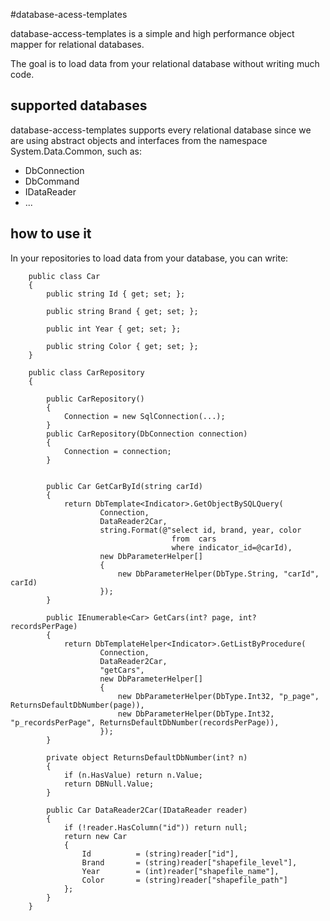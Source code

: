 #database-acess-templates

database-access-templates is a simple and high performance object mapper for relational databases.

The goal is to load data from your relational database without writing much code.

## supported databases

database-access-templates supports every relational database since we are using abstract objects and interfaces from the namespace System.Data.Common, such as:
 - DbConnection
 - DbCommand
 - IDataReader
 - ...


 ## how to use it

 In your repositories to load data from your database, you can write:


	 	public class Car 
	 	{
	 		public string Id { get; set; };

	 		public string Brand { get; set; };

	 		public int Year { get; set; };

	 		public string Color { get; set; };
	 	}

	 	public class CarRepository
	    {

	        public CarRepository() 
	        { 
	        	Connection = new SqlConnection(...);
	        }
	        public CarRepository(DbConnection connection) 
	        {
	            Connection = connection;
	        }


	        public Car GetCarById(string carId)
	        {
	            return DbTemplate<Indicator>.GetObjectBySQLQuery(
	                    Connection,
	                    DataReader2Car,
	                    string.Format(@"select id, brand, year, color 
	                    				from  cars
	                    				where indicator_id=@carId),
	                    new DbParameterHelper[]
	                    {
	                        new DbParameterHelper(DbType.String, "carId", carId)
	                    });
	        }

	        public IEnumerable<Car> GetCars(int? page, int? recordsPerPage)
	        {
	            return DbTemplateHelper<Indicator>.GetListByProcedure(
	                    Connection,
	                    DataReader2Car,
	                    "getCars",
	                    new DbParameterHelper[]
	                    {
	                        new DbParameterHelper(DbType.Int32, "p_page", ReturnsDefaultDbNumber(page)),
	                        new DbParameterHelper(DbType.Int32, "p_recordsPerPage", ReturnsDefaultDbNumber(recordsPerPage)),
	                    });
	        }

	        private object ReturnsDefaultDbNumber(int? n)
	        {
	            if (n.HasValue) return n.Value;
	            return DBNull.Value;
	        }

	        public Car DataReader2Car(IDataReader reader)
	        {
	            if (!reader.HasColumn("id")) return null;
	            return new Car
	            {
	                Id          = (string)reader["id"],
	                Brand       = (string)reader["shapefile_level"],
	                Year        = (int)reader["shapefile_name"],
	                Color       = (string)reader["shapefile_path"]
	            };
	        }
	    }

